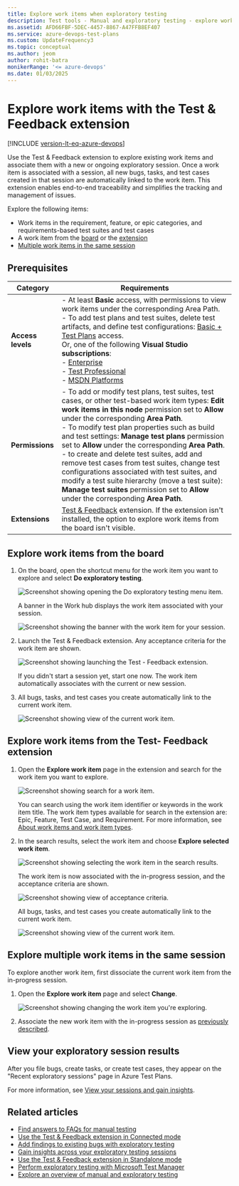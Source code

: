 ```yaml
---
title: Explore work items when exploratory testing
description: Test tools - Manual and exploratory testing - explore work items from the board or by using the Microsoft Test & Feedback extension
ms.assetid: AFD66FBF-5DEC-4457-8867-A47FFB8EF407
ms.service: azure-devops-test-plans
ms.custom: UpdateFrequency3
ms.topic: conceptual
ms.author: jeom
author: rohit-batra 
monikerRange: '<= azure-devops'
ms.date: 01/03/2025
---
```


# Explore work items with the Test & Feedback extension

[!INCLUDE [version-lt-eq-azure-devops](../includes/version-lt-eq-azure-devops.md)]

Use the Test & Feedback extension to explore existing work items and associate them with a new or ongoing exploratory session. Once a work item is associated with a session, all new bugs, tasks, and test cases created in that session are automatically linked to the work item. This extension enables end-to-end traceability and simplifies the tracking and management of issues.

Explore the following items:
- Work items in the requirement, feature, or epic categories, and requirements-based test suites and test cases
- A work item from the [board](#kanban) or the [extension](#extension)
- [Multiple work items in the same session](#multipleitems)

## Prerequisites

| Category | Requirements |
|--------------|-------------|
| **Access levels** | - At least **Basic** access, with permissions to view work items under the corresponding Area Path.<br>- To add test plans and test suites, delete test artifacts, and define test configurations: [Basic + Test Plans](https://marketplace.visualstudio.com/items?itemName=ms.vss-testmanager-web) access.<br>Or, one of the following **Visual Studio subscriptions**:<br> - [Enterprise](https://visualstudio.microsoft.com/vs/enterprise/)<br>- [Test Professional](https://visualstudio.microsoft.com/vs/test-professional/)<br>  - [MSDN Platforms](https://visualstudio.microsoft.com/msdn-platforms/) |
| **Permissions** | - To add or modify test plans, test suites, test cases, or other test-based work item types: **Edit work items in this node** permission set to **Allow** under the corresponding **Area Path**.<br>- To modify test plan properties such as build and test settings: **Manage test plans** permission set to **Allow** under the corresponding **Area Path**.<br>- to create and delete test suites, add and remove test cases from test suites, change test configurations associated with test suites, and modify a test suite hierarchy (move a test suite): **Manage test suites** permission set to **Allow** under the corresponding **Area Path**. |
|**Extensions**| [Test & Feedback](https://marketplace.visualstudio.com/items?itemName=ms.vss-exploratorytesting-web) extension. If the extension isn't installed, the option to explore work items from the board isn't visible.|

<a name="kanban"></a>

## Explore work items from the board

1. On the board, open the shortcut menu for the work item you want to explore and select **Do exploratory testing**.

   ![Screenshot showing opening the Do exploratory testing menu item.](media/explore-workitems-exploratory-testing/explore-workitems-01.png)
   
   A banner in the Work hub displays the work item associated with your session.

   ![Screenshot showing the banner with the work item for your session.](media/explore-workitems-exploratory-testing/explore-workitems-02.png)

2. Launch the Test & Feedback extension. Any acceptance criteria for the work item are shown.

   ![Screenshot showing launching the Test - Feedback extension.](media/explore-workitems-exploratory-testing/explore-workitems-03.png)
 
   If you didn't start a session yet, start one now. The work item automatically associates with the current or new session.

3. All bugs, tasks, and test cases you create automatically link to the current work item.

   ![Screenshot showing view of the current work item.](media/explore-workitems-exploratory-testing/explore-workitems-04.png)

<a name="extension"></a>

## Explore work items from the Test- Feedback extension

1. Open the **Explore work item** page in the extension and search for the work item you want to explore.

   ![Screenshot showing search for a work item.](media/explore-workitems-exploratory-testing/explore-workitems-05.png)

   You can search using the work item identifier or keywords in the work item title. The work item types available for search in the extension are: Epic, Feature, Test Case, and Requirement. For more information, see [About work items and work item types](../boards/work-items/about-work-items.md).
  
2. In the search results, select the work item and choose **Explore selected work item**.

   ![Screenshot showing selecting the work item in the search results.](media/explore-workitems-exploratory-testing/explore-workitems-06.png)
 
   The work item is now associated with the in-progress session, and the acceptance criteria are shown.

   ![Screenshot showing view of acceptance criteria.](media/explore-workitems-exploratory-testing/explore-workitems-07.png)
 
   All bugs, tasks, and test cases you create automatically link to the current work item.

   ![Screenshot showing view of the current work item.](media/explore-workitems-exploratory-testing/explore-workitems-04.png)
 
<a name="multipleitems"></a>

## Explore multiple work items in the same session

To explore another work item, first dissociate the current work item from the in-progress session.

1. Open the **Explore work item** page and select **Change**.

   ![Screenshot showing changing the work item you're exploring.](media/explore-workitems-exploratory-testing/explore-workitems-09.png)

2. Associate the new work item with the in-progress session as [previously described](#extension).

## View your exploratory session results

After you file bugs, create tasks, or create test cases, they appear on the "Recent exploratory sessions" page in Azure Test Plans.

For more information, see [View your sessions and gain insights](insights-exploratory-testing.md).

## Related articles

* [Find answers to FAQs for manual testing](reference-qa.yml#tandfext)
* [Use the Test & Feedback extension in Connected mode](connected-mode-exploratory-testing.md)
* [Add findings to existing bugs with exploratory testing](add-to-bugs-exploratory-testing.md)
* [Gain insights across your exploratory testing sessions](insights-exploratory-testing.md)
* [Use the Test & Feedback extension in Standalone mode](standalone-mode-exploratory-testing.md)
* [Perform exploratory testing with Microsoft Test Manager](/previous-versions/azure/devops/test/mtm/exploratory-testing-using-microsoft-test-manager)
* [Explore an overview of manual and exploratory testing](index.yml)